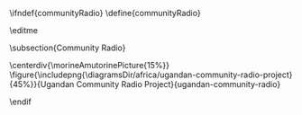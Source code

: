 \ifndef{communityRadio}
\define{communityRadio}

\editme

\subsection{Community Radio}

\centerdiv{\morineAmutorinePicture{15%}}
\figure{\includepng{\diagramsDir/africa/ugandan-community-radio-project}{45%}}{Ugandan Community Radio Project}{ugandan-community-radio}

\endif
